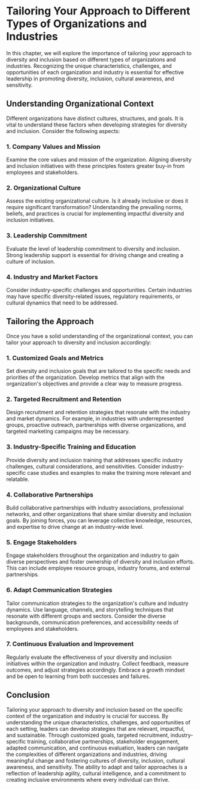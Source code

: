 Tailoring Your Approach to Different Types of Organizations and Industries
=====================================================================================

In this chapter, we will explore the importance of tailoring your approach to diversity and inclusion based on different types of organizations and industries. Recognizing the unique characteristics, challenges, and opportunities of each organization and industry is essential for effective leadership in promoting diversity, inclusion, cultural awareness, and sensitivity.

Understanding Organizational Context
------------------------------------

Different organizations have distinct cultures, structures, and goals. It is vital to understand these factors when developing strategies for diversity and inclusion. Consider the following aspects:

### 1. Company Values and Mission

Examine the core values and mission of the organization. Aligning diversity and inclusion initiatives with these principles fosters greater buy-in from employees and stakeholders.

### 2. Organizational Culture

Assess the existing organizational culture. Is it already inclusive or does it require significant transformation? Understanding the prevailing norms, beliefs, and practices is crucial for implementing impactful diversity and inclusion initiatives.

### 3. Leadership Commitment

Evaluate the level of leadership commitment to diversity and inclusion. Strong leadership support is essential for driving change and creating a culture of inclusion.

### 4. Industry and Market Factors

Consider industry-specific challenges and opportunities. Certain industries may have specific diversity-related issues, regulatory requirements, or cultural dynamics that need to be addressed.

Tailoring the Approach
----------------------

Once you have a solid understanding of the organizational context, you can tailor your approach to diversity and inclusion accordingly:

### 1. Customized Goals and Metrics

Set diversity and inclusion goals that are tailored to the specific needs and priorities of the organization. Develop metrics that align with the organization's objectives and provide a clear way to measure progress.

### 2. Targeted Recruitment and Retention

Design recruitment and retention strategies that resonate with the industry and market dynamics. For example, in industries with underrepresented groups, proactive outreach, partnerships with diverse organizations, and targeted marketing campaigns may be necessary.

### 3. Industry-Specific Training and Education

Provide diversity and inclusion training that addresses specific industry challenges, cultural considerations, and sensitivities. Consider industry-specific case studies and examples to make the training more relevant and relatable.

### 4. Collaborative Partnerships

Build collaborative partnerships with industry associations, professional networks, and other organizations that share similar diversity and inclusion goals. By joining forces, you can leverage collective knowledge, resources, and expertise to drive change at an industry-wide level.

### 5. Engage Stakeholders

Engage stakeholders throughout the organization and industry to gain diverse perspectives and foster ownership of diversity and inclusion efforts. This can include employee resource groups, industry forums, and external partnerships.

### 6. Adapt Communication Strategies

Tailor communication strategies to the organization's culture and industry dynamics. Use language, channels, and storytelling techniques that resonate with different groups and sectors. Consider the diverse backgrounds, communication preferences, and accessibility needs of employees and stakeholders.

### 7. Continuous Evaluation and Improvement

Regularly evaluate the effectiveness of your diversity and inclusion initiatives within the organization and industry. Collect feedback, measure outcomes, and adjust strategies accordingly. Embrace a growth mindset and be open to learning from both successes and failures.

Conclusion
----------

Tailoring your approach to diversity and inclusion based on the specific context of the organization and industry is crucial for success. By understanding the unique characteristics, challenges, and opportunities of each setting, leaders can develop strategies that are relevant, impactful, and sustainable. Through customized goals, targeted recruitment, industry-specific training, collaborative partnerships, stakeholder engagement, adapted communication, and continuous evaluation, leaders can navigate the complexities of different organizations and industries, driving meaningful change and fostering cultures of diversity, inclusion, cultural awareness, and sensitivity. The ability to adapt and tailor approaches is a reflection of leadership agility, cultural intelligence, and a commitment to creating inclusive environments where every individual can thrive.
